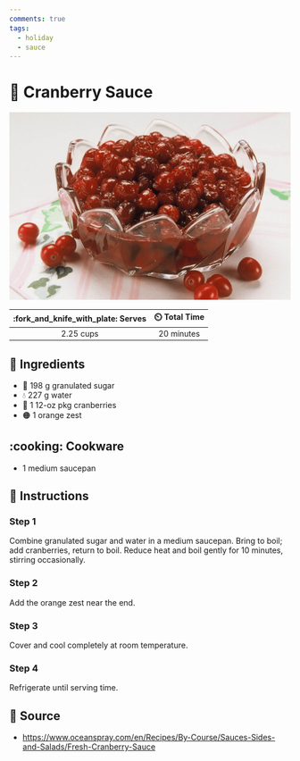 ```yaml
---
comments: true
tags:
  - holiday
  - sauce
---
```

# :cherries: Cranberry Sauce

![Cranberry Sauce](../assets/images/cranberry-sauce.jpg)

| :fork_and_knife_with_plate: Serves | :timer_clock: Total Time |
|:----------------------------------:|:-----------------------: |
| 2.25 cups | 20 minutes |

## :salt: Ingredients

- :candy: 198 g granulated sugar
- :droplet: 227 g water
- :cherries: 1 12-oz pkg cranberries
- :orange_circle: 1 orange zest

## :cooking: Cookware

- 1 medium saucepan

## :pencil: Instructions

### Step 1

Combine granulated sugar and water in a medium saucepan. Bring to boil; add cranberries, return to boil. Reduce heat and
boil gently for 10 minutes, stirring occasionally.

### Step 2

Add the orange zest near the end.

### Step 3

Cover and cool completely at room temperature.

### Step 4

Refrigerate until serving time.

## :link: Source

- <https://www.oceanspray.com/en/Recipes/By-Course/Sauces-Sides-and-Salads/Fresh-Cranberry-Sauce>
